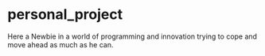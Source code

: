 # personal_project
Here a Newbie in a world of programming and innovation trying to cope and move ahead as much as he can.
